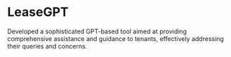 # LeaseGPT
Developed a sophisticated GPT-based tool aimed at providing comprehensive assistance and guidance to tenants, effectively addressing their queries and concerns.
